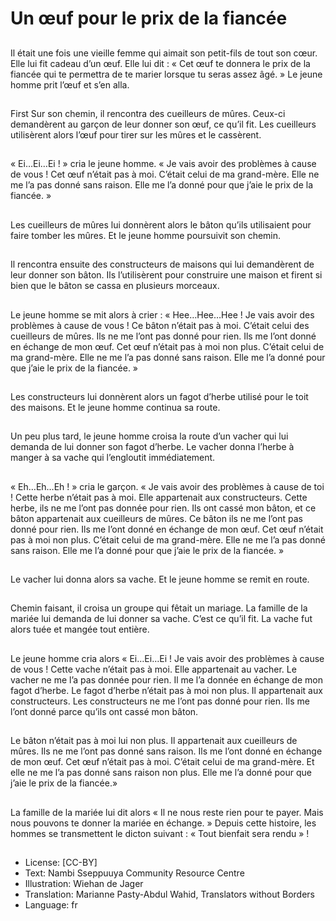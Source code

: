 # Un œuf pour le prix de la fiancée

##
Il était une fois une vieille femme
qui aimait son petit-fils de tout son
cœur.
Elle lui fit cadeau d’un œuf.
Elle lui dit : « Cet œuf te donnera le
prix de la fiancée qui te permettra
de te marier lorsque tu seras assez
âgé. »
Le jeune homme prit l’œuf et s’en
alla.

##
First Sur son chemin, il rencontra
des cueilleurs de mûres. Ceux-ci
demandèrent au garçon de leur
donner son œuf, ce qu’il fit.
Les cueilleurs utilisèrent alors l’œuf
pour tirer sur les mûres et le
cassèrent.

##
« Ei…Ei…Ei ! » cria le jeune homme.
« Je vais avoir des problèmes à
cause de vous !
Cet œuf n’était pas à moi.
C’était celui de ma grand-mère.
Elle ne me l’a pas donné sans
raison.
Elle me l’a donné pour que j’aie le
prix de la fiancée. »

##
Les cueilleurs de mûres lui
donnèrent alors le bâton qu’ils
utilisaient pour faire tomber les
mûres.
Et le jeune homme poursuivit son
chemin.

##
Il rencontra ensuite des
constructeurs de maisons qui lui
demandèrent de leur donner son
bâton.
Ils l’utilisèrent pour construire une
maison et firent si bien que le bâton
se cassa en plusieurs morceaux.

##
Le jeune homme se mit alors à crier
:
« Hee…Hee…Hee ! Je vais avoir des
problèmes à cause de vous ! Ce
bâton n’était pas à moi. C’était celui
des cueilleurs de mûres.
Ils ne me l’ont pas donné pour rien.
Ils me l’ont donné en échange de
mon œuf.
Cet œuf n’était pas à moi non plus.
C’était celui de ma grand-mère.
Elle ne me l’a pas donné sans
raison. Elle me l’a donné pour que
j’aie le prix de la fiancée. »

##
Les constructeurs lui donnèrent
alors un fagot d’herbe utilisé pour le
toit des maisons.
Et le jeune homme continua sa
route.

##
Un peu plus tard, le jeune homme
croisa la route d’un vacher qui lui
demanda de lui donner son fagot
d’herbe.
Le vacher donna l’herbe à manger à
sa vache qui l’engloutit
immédiatement.

##
« Eh…Eh…Eh ! » cria le garçon. « Je vais avoir des
problèmes à cause de toi ! Cette herbe n’était pas à
moi. Elle appartenait aux constructeurs.
Cette herbe, ils ne me l’ont pas donnée pour rien.
Ils ont cassé mon bâton, et ce bâton appartenait aux
cueilleurs de mûres.
Ce bâton ils ne me l’ont pas donné pour rien.
Ils me l’ont donné en échange de mon œuf.
Cet œuf n’était pas à moi non plus. C’était celui de
ma grand-mère.
Elle ne me l’a pas donné sans raison. Elle me l’a
donné pour que j’aie le prix de la fiancée. »

##
Le vacher lui donna alors sa vache.
Et le jeune homme se remit en
route.

##
Chemin faisant, il croisa un groupe
qui fêtait un mariage.
La famille de la mariée lui demanda
de lui donner sa vache.
C’est ce qu’il fit.
La vache fut alors tuée et mangée
tout entière.

##
Le jeune homme cria alors «
Ei…Ei…Ei ! Je vais avoir des
problèmes à cause de vous ! Cette
vache n’était pas à moi. Elle
appartenait au vacher.
Le vacher ne me l’a pas donnée
pour rien.
Il me l’a donnée en échange de
mon fagot d’herbe.
Le fagot d’herbe n’était pas à moi
non plus. Il appartenait aux
constructeurs.
Les constructeurs ne me l’ont pas
donné pour rien. Ils me l’ont donné
parce qu’ils ont cassé mon bâton.

##
Le bâton n’était pas à moi lui non plus. Il appartenait aux
cueilleurs de mûres.
Ils ne me l’ont pas donné sans raison. Ils me l’ont donné en
échange de mon œuf.
Cet œuf n’était pas à moi. C’était celui de ma grand-mère.
Et elle ne me l’a pas donné sans raison non plus. Elle me l’a donné
pour que j’aie le prix de la fiancée.»

##
La famille de la mariée lui dit alors «
Il ne nous reste rien pour te payer.
Mais nous pouvons te donner la
mariée en échange. »
Depuis cette histoire, les hommes
se transmettent le dicton suivant : «
Tout bienfait sera rendu » !

##
* License: [CC-BY]
* Text: Nambi Sseppuuya Community Resource Centre
* Illustration: Wiehan de Jager
* Translation: Marianne Pasty-Abdul Wahid, Translators without Borders
* Language: fr
